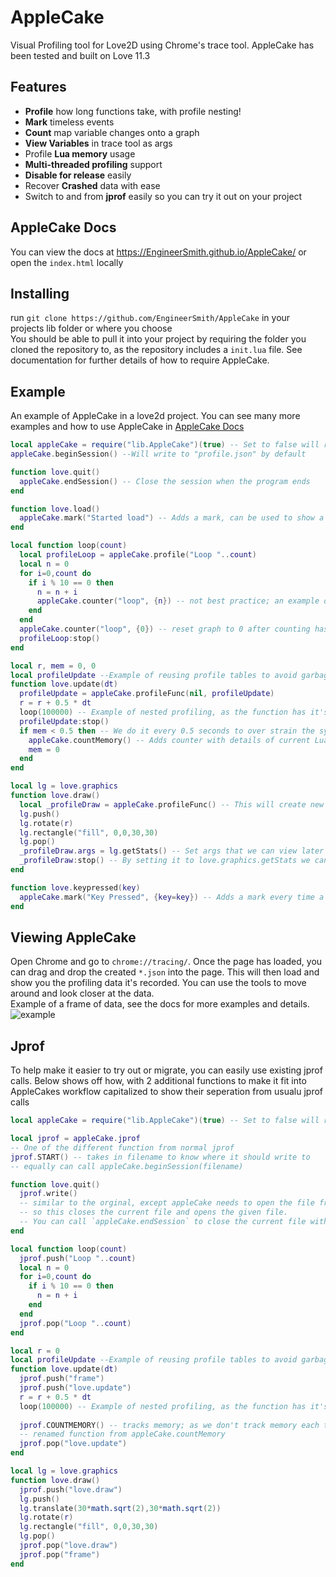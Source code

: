 # AppleCake
Visual Profiling tool for Love2D using Chrome's trace tool. AppleCake has been tested and built on Love 11.3
## Features
* **Profile** how long functions take, with profile nesting!
* **Mark** timeless events
* **Count** map variable changes onto a graph
* **View Variables** in trace tool as args
* Profile **Lua memory** usage
* **Multi-threaded profiling** support
* **Disable for release** easily
* Recover **Crashed** data with ease
* Switch to and from **jprof** easily so you can try it out on your project
## AppleCake Docs
You can view the docs at https://EngineerSmith.github.io/AppleCake/ or open the `index.html` locally
## Installing
run `git clone https://github.com/EngineerSmith/AppleCake` in your projects lib folder or where you choose  
You should be able to pull it into your project by requiring the folder you cloned the repository to, as the repository includes a `init.lua` file. See documentation for further details of how to require AppleCake.
## Example
An example of AppleCake in a love2d project. You can see many more examples and how to use AppleCake in [AppleCake Docs](#AppleCake-Docs)
```lua
local appleCake = require("lib.AppleCake")(true) -- Set to false will remove the profiling tool from the project
appleCake.beginSession() --Will write to "profile.json" by default

function love.quit()
  appleCake.endSession() -- Close the session when the program ends
end

function love.load()
  appleCake.mark("Started load") -- Adds a mark, can be used to show a timeless events or other details
end

local function loop(count)
  local profileLoop = appleCake.profile("Loop "..count)
  local n = 0
  for i=0,count do
    if i % 10 == 0 then
      n = n + i
      appleCake.counter("loop", {n}) -- not best practice; an example of what you can do
    end
  end
  appleCake.counter("loop", {0}) -- reset graph to 0 after counting has stopped
  profileLoop:stop()
end

local r, mem = 0, 0
local profileUpdate --Example of reusing profile tables to avoid garbage
function love.update(dt)
  profileUpdate = appleCake.profileFunc(nil, profileUpdate)
  r = r + 0.5 * dt
  loop(100000) -- Example of nested profiling, as the function has it's own profile
  profileUpdate:stop()
  if mem < 0.5 then -- We do it every 0.5 seconds to over strain the system
    appleCake.countMemory() -- Adds counter with details of current Lua memory usage, this becomes a graph
    mem = 0
  end
end

local lg = love.graphics
function love.draw()
  local _profileDraw = appleCake.profileFunc() -- This will create new profile table every time this function is ran
  lg.push()
  lg.rotate(r)
  lg.rectangle("fill", 0,0,30,30)
  lg.pop()
  _profileDraw.args = lg.getStats() -- Set args that we can view later in the viewer
  _profileDraw:stop() -- By setting it to love.graphics.getStats we can see details of the draw
end

function love.keypressed(key)
  appleCake.mark("Key Pressed", {key=key}) -- Adds a mark every time a key is pressed, with the key as an argument
end
```
## Viewing AppleCake
Open Chrome and go to `chrome://tracing/`. Once the page has loaded, you can drag and drop the created `*.json` into the page. This will then load and show you the profiling data it's recorded. You can use the tools to move around and look closer at the data.  
Example of a frame of data, see the docs for more examples and details.
![example](https://i.imgur.com/6SBDkSc.png "Example of chrome tracing")
## Jprof
To help make it easier to try out or migrate, you can easily use existing jprof calls. Below shows off how, with 2 additional functions to make it fit into AppleCakes workflow capitalized to show their seperation from usualu jprof calls
```lua
local appleCake = require("lib.AppleCake")(true) -- Set to false will remove the profiling tool from the project

local jprof = appleCake.jprof
-- One of the different function from normal jprof
jprof.START() -- takes in filename to know where it should write to
-- equally can call appleCake.beginSession(filename)

function love.quit()
  jprof.write()
  -- similar to the orginal, except appleCake needs to open the file from the start to work (see above),
  -- so this closes the current file and opens the given file.
  -- You can call `appleCake.endSession` to close the current file without opening a file
end

local function loop(count)
  jprof.push("Loop "..count)
  local n = 0
  for i=0,count do
    if i % 10 == 0 then
      n = n + i
    end
  end
  jprof.pop("Loop "..count)
end

local r = 0
local profileUpdate --Example of reusing profile tables to avoid garbage
function love.update(dt)
  jprof.push("frame")
  jprof.push("love.update")
  r = r + 0.5 * dt
  loop(100000) -- Example of nested profiling, as the function has it's own profile
  
  jprof.COUNTMEMORY() -- tracks memory; as we don't track memory each time push is called like jprof
  -- renamed function from appleCake.countMemory
  jprof.pop("love.update")
end

local lg = love.graphics
function love.draw()
  jprof.push("love.draw")
  lg.push()
  lg.translate(30*math.sqrt(2),30*math.sqrt(2))
  lg.rotate(r)
  lg.rectangle("fill", 0,0,30,30)
  lg.pop()
  jprof.pop("love.draw")
  jprof.pop("frame")
end
```
